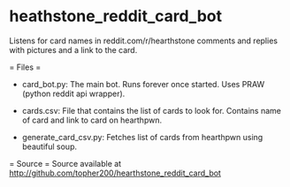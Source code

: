 heathstone_reddit_card_bot
==========================

Listens for card names in reddit.com/r/hearthstone comments and replies with
pictures and a link to the card.

= Files =
 - card_bot.py: The main bot. Runs forever once started. Uses PRAW (python reddit api wrapper).

 - cards.csv: File that contains the list of cards to look for. Contains name of
   card and link to card on hearthpwn.

 - generate_card_csv.py: Fetches list of cards from hearthpwn using beautiful soup.

= Source =
Source available at http://github.com/topher200/hearthstone_reddit_card_bot 
